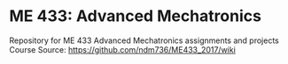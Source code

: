 # ME 433: Advanced Mechatronics
Repository for ME 433 Advanced Mechatronics assignments and projects
Course Source: https://github.com/ndm736/ME433_2017/wiki

